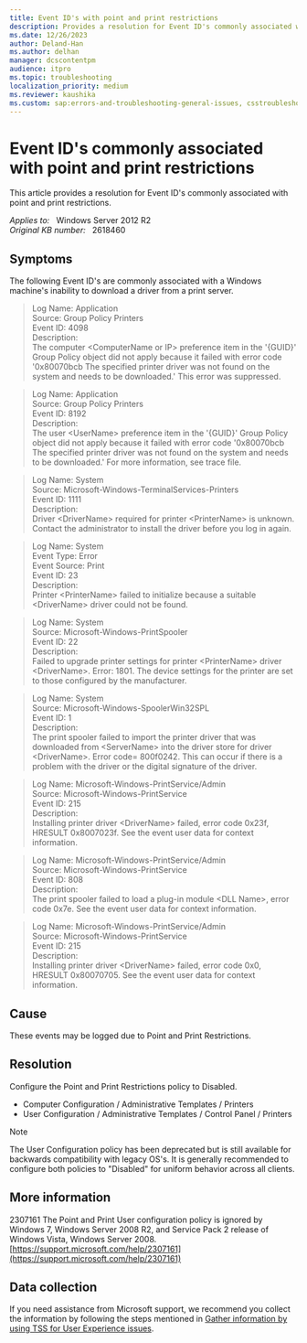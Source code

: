 ```yaml
---
title: Event ID's with point and print restrictions
description: Provides a resolution for Event ID's commonly associated with point and print restrictions.
ms.date: 12/26/2023
author: Deland-Han
ms.author: delhan
manager: dcscontentpm
audience: itpro
ms.topic: troubleshooting
localization_priority: medium
ms.reviewer: kaushika
ms.custom: sap:errors-and-troubleshooting-general-issues, csstroubleshoot
---
```

# Event ID's commonly associated with point and print restrictions

This article provides a resolution for Event ID's commonly associated with point and print restrictions.

_Applies to:_ &nbsp; Windows Server 2012 R2  
_Original KB number:_ &nbsp; 2618460

## Symptoms

The following Event ID's are commonly associated with a Windows machine's inability to download a driver from a print server.  
>Log Name:      Application  
Source:        Group Policy Printers  
Event ID:      4098  
Description:  
The computer \<ComputerName or IP> preference item in the '{GUID}' Group Policy object did not apply because it failed with error code '0x80070bcb The specified printer driver was not found on the system and needs to be downloaded.' This error was suppressed.  

>Log Name:      Application  
Source:        Group Policy Printers  
Event ID:      8192  
Description:  
The user \<UserName> preference item in the '{GUID}' Group Policy object did not apply because it failed with error code '0x80070bcb The specified printer driver was not found on the system and needs to be downloaded.' For more information, see trace file.  

>Log Name:      System  
Source:        Microsoft-Windows-TerminalServices-Printers  
Event ID:      1111  
Description:  
Driver \<DriverName> required for printer \<PrinterName> is unknown. Contact the administrator to install the driver before you log in again.  

>Log Name: System  
Event Type: Error  
Event Source: Print  
Event ID: 23  
Description:  
Printer \<PrinterName> failed to initialize because a suitable \<DriverName> driver could not be found.  

>Log Name:      System  
Source:        Microsoft-Windows-PrintSpooler  
Event ID:      22  
Description:  
Failed to upgrade printer settings for printer \<PrinterName> driver \<DriverName>. Error: 1801. The device settings for the printer are set to those configured by the manufacturer.  

>Log Name:      System  
Source:        Microsoft-Windows-SpoolerWin32SPL  
Event ID:      1  
Description:  
The print spooler failed to import the printer driver that was downloaded from \<ServerName> into the driver store for driver \<DriverName>. Error code= 800f0242. This can occur if there is a problem with the driver or the digital signature of the driver.  

>Log Name:      Microsoft-Windows-PrintService/Admin  
Source:        Microsoft-Windows-PrintService  
Event ID:      215  
Description:  
Installing printer driver \<DriverName> failed, error code 0x23f, HRESULT 0x8007023f. See the event user data for context information.  

>Log Name:      Microsoft-Windows-PrintService/Admin  
Source:        Microsoft-Windows-PrintService  
Event ID:      808  
Description:  
The print spooler failed to load a plug-in module \<DLL Name>, error code 0x7e. See the event user data for context information.  

>Log Name:      Microsoft-Windows-PrintService/Admin  
Source:        Microsoft-Windows-PrintService  
Event ID:      215  
Description:  
Installing printer driver \<DriverName> failed, error code 0x0, HRESULT 0x80070705. See the event user data for context information.  

## Cause

These events may be logged due to Point and Print Restrictions.

## Resolution

Configure the Point and Print Restrictions policy to Disabled.  

- Computer Configuration / Administrative Templates / Printers
- User Configuration / Administrative Templates / Control Panel / Printers  

>[!Note]
>The User Configuration policy has been deprecated but is still available for backwards compatibility with legacy OS's.  It is generally recommended to configure both policies to "Disabled" for uniform behavior across all clients.

## More information

2307161 The Point and Print User configuration policy is ignored by Windows 7, Windows Server 2008 R2, and Service Pack 2 release of Windows Vista, Windows Server 2008.  
[https://support.microsoft.com/help/2307161](https://support.microsoft.com/help/2307161)  

## Data collection

If you need assistance from Microsoft support, we recommend you collect the information by following the steps mentioned in [Gather information by using TSS for User Experience issues](../../windows-client/windows-troubleshooters/gather-information-using-tss-user-experience.md#printing).
